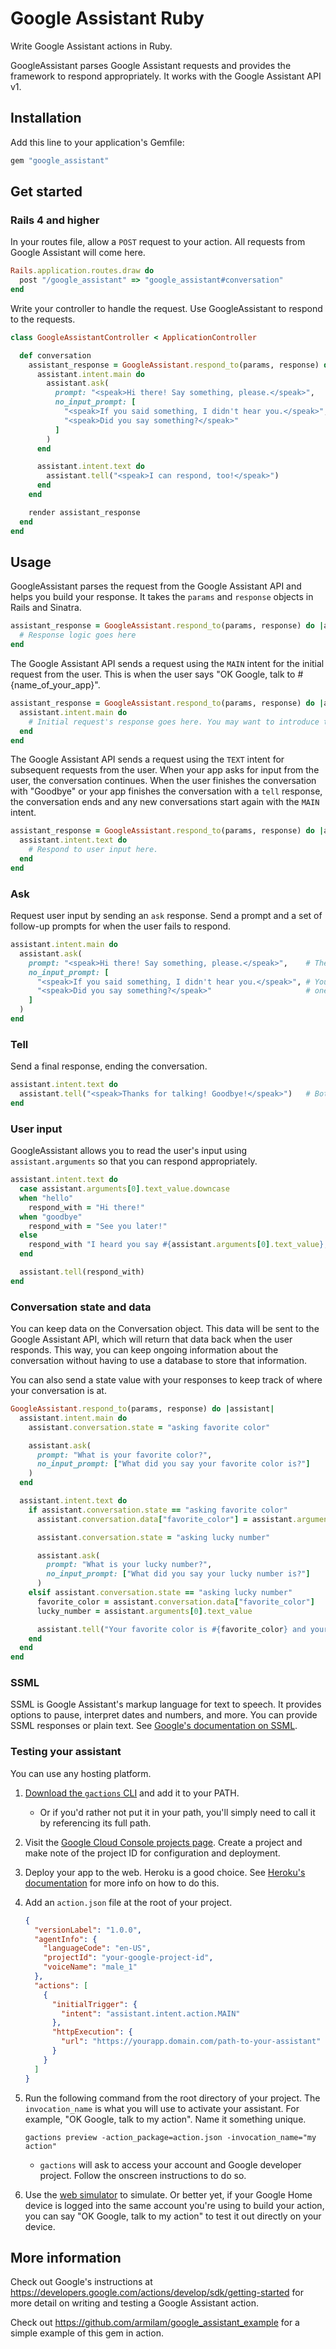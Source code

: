# Google Assistant Ruby

Write Google Assistant actions in Ruby.

GoogleAssistant parses Google Assistant requests and provides the framework to respond appropriately. It works with the Google Assistant API v1.

## Installation

Add this line to your application's Gemfile:

```rb
gem "google_assistant"
```

## Get started

### Rails 4 and higher

In your routes file, allow a `POST` request to your action. All requests from Google Assistant will come here.

```rb
Rails.application.routes.draw do
  post "/google_assistant" => "google_assistant#conversation"
end
```

Write your controller to handle the request. Use GoogleAssistant to respond to the requests.

```rb
class GoogleAssistantController < ApplicationController

  def conversation
    assistant_response = GoogleAssistant.respond_to(params, response) do |assistant|
      assistant.intent.main do
        assistant.ask(
          prompt: "<speak>Hi there! Say something, please.</speak>",
          no_input_prompt: [
            "<speak>If you said something, I didn't hear you.</speak>",
            "<speak>Did you say something?</speak>"
          ]
        )
      end

      assistant.intent.text do
        assistant.tell("<speak>I can respond, too!</speak>")
      end
    end

    render assistant_response
  end
end
```

## Usage

GoogleAssistant parses the request from the Google Assistant API and helps you build your response. It takes the `params` and `response` objects in Rails and Sinatra.

```rb
assistant_response = GoogleAssistant.respond_to(params, response) do |assistant|
  # Response logic goes here
end
```

The Google Assistant API sends a request using the `MAIN` intent for the initial request from the user. This is when the user says "OK Google, talk to #{name_of_your_app}".

```rb
assistant_response = GoogleAssistant.respond_to(params, response) do |assistant|
  assistant.intent.main do
    # Initial request's response goes here. You may want to introduce the app here.
  end
end
```

The Google Assistant API sends a request using the `TEXT` intent for subsequent requests from the user. When your app asks for input from the user, the conversation continues. When the user finishes the conversation with "Goodbye" or your app finishes the conversation with a `tell` response, the conversation ends and any new conversations start again with the `MAIN` intent.

```rb
assistant_response = GoogleAssistant.respond_to(params, response) do |assistant|
  assistant.intent.text do
    # Respond to user input here.
  end
end
```

### Ask

Request user input by sending an `ask` response. Send a prompt and a set of follow-up prompts for when the user fails to respond.

```rb
assistant.intent.main do
  assistant.ask(
    prompt: "<speak>Hi there! Say something, please.</speak>",    # The voice prompt the user will hear.
    no_input_prompt: [
      "<speak>If you said something, I didn't hear you.</speak>", # You can provide a number of "no input prompts". A random
      "<speak>Did you say something?</speak>"                     # one will be spoken if the user takes too long to respond.
    ]
  )
end
```

### Tell

Send a final response, ending the conversation.

```rb
assistant.intent.text do
  assistant.tell("<speak>Thanks for talking! Goodbye!</speak>")   # Both SSML and plain text work here and anywhere you send a prompt.
end
```

### User input

GoogleAssistant allows you to read the user's input using `assistant.arguments` so that you can respond appropriately.

```rb
assistant.intent.text do
  case assistant.arguments[0].text_value.downcase
  when "hello"
    respond_with = "Hi there!"
  when "goodbye"
    respond_with = "See you later!"
  else
    respond_with "I heard you say #{assistant.arguments[0].text_value}, but I don't know what that means."
  end

  assistant.tell(respond_with)
end
```

### Conversation state and data

You can keep data on the Conversation object. This data will be sent to the Google Assistant API, which will return that data back when the user responds. This way, you can keep ongoing information about the conversation without having to use a database to store that information.

You can also send a state value with your responses to keep track of where your conversation is at.

```rb
GoogleAssistant.respond_to(params, response) do |assistant|
  assistant.intent.main do
    assistant.conversation.state = "asking favorite color"

    assistant.ask(
      prompt: "What is your favorite color?",
      no_input_prompt: ["What did you say your favorite color is?"]
    )
  end

  assistant.intent.text do
    if assistant.conversation.state == "asking favorite color"
      assistant.conversation.data["favorite_color"] = assistant.arguments[0].text_value

      assistant.conversation.state = "asking lucky number"

      assistant.ask(
        prompt: "What is your lucky number?",
        no_input_prompt: ["What did you say your lucky number is?"]
      )
    elsif assistant.conversation.state == "asking lucky number"
      favorite_color = assistant.conversation.data["favorite_color"]
      lucky_number = assistant.arguments[0].text_value

      assistant.tell("Your favorite color is #{favorite_color} and your lucky number is #{lucky_number}. Neat!")
    end
  end
end
```

### SSML

SSML is Google Assistant's markup language for text to speech. It provides options to pause, interpret dates and numbers, and more. You can provide SSML responses or plain text. See [Google's documentation on SSML](https://developers.google.com/actions/reference/ssml).

### Testing your assistant

You can use any hosting platform.

1. [Download the `gactions` CLI](https://developers.google.com/actions/tools/gactions-cli) and add it to your PATH.
    - Or if you'd rather not put it in your path, you'll simply need to call it by referencing its full path.
2. Visit the [Google Cloud Console projects page](https://console.cloud.google.com/project). Create a project and make note of the project ID for configuration and deployment.
3. Deploy your app to the web. Heroku is a good choice. See [Heroku's documentation](https://devcenter.heroku.com/articles/getting-started-with-ruby#introduction) for more info on how to do this.
4. Add an `action.json` file at the root of your project.

    ```json
    {
      "versionLabel": "1.0.0",
      "agentInfo": {
        "languageCode": "en-US",
        "projectId": "your-google-project-id",
        "voiceName": "male_1"
      },
      "actions": [
        {
          "initialTrigger": {
            "intent": "assistant.intent.action.MAIN"
          },
          "httpExecution": {
            "url": "https://yourapp.domain.com/path-to-your-assistant"
          }
        }
      ]
    }
    ```

5. Run the following command from the root directory of your project. The `invocation_name` is what you will use to activate your assistant. For example, "OK Google, talk to my action". Name it something unique.

    ```
    gactions preview -action_package=action.json -invocation_name="my action"
    ```

    - `gactions` will ask to access your account and Google developer project. Follow the onscreen instructions to do so.

6. Use the [web simulator](https://developers.google.com/actions/tools/web-simulator) to simulate. Or better yet, if your Google Home device is logged into the same account you're using to build your action, you can say "OK Google, talk to my action" to test it out directly on your device.

## More information

Check out Google's instructions at https://developers.google.com/actions/develop/sdk/getting-started for more detail on writing and testing a Google Assistant action.

Check out https://github.com/armilam/google_assistant_example for a simple example of this gem in action.
